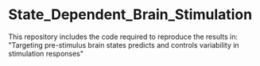 # State_Dependent_Brain_Stimulation
This repository includes the code required to reproduce the results in: "Targeting pre-stimulus brain states predicts and controls variability in stimulation responses"
